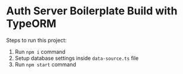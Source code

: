 # Auth Server Boilerplate Build with TypeORM

Steps to run this project:

1. Run `npm i` command
2. Setup database settings inside `data-source.ts` file
3. Run `npm start` command
